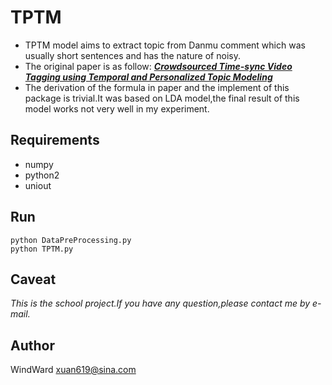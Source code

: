 # TPTM
* TPTM model aims to extract topic from Danmu comment which was usually short sentences and has the nature of noisy.
* The original paper is as follow: [***Crowdsourced Time-sync Video Tagging using Temporal and Personalized Topic Modeling***](https://research.yahoo.com/_c/uploads/frp0203-wuA.pdf)
* The derivation of the formula in paper and the implement of this package is trivial.It was based on LDA model,the final result of this model works not very well in my experiment.

## Requirements
* numpy
* python2
* uniout

## Run
```
python DataPreProcessing.py
python TPTM.py
```
## Caveat
*This is the school project.If you have any question,please contact me by e-mail.*

## Author
WindWard <xuan619@sina.com>

